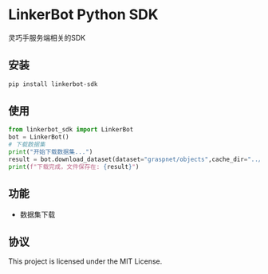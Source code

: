 # LinkerBot Python SDK
灵巧手服务端相关的SDK

## 安装

```bash
pip install linkerbot-sdk
```

## 使用

```python
from linkerbot_sdk import LinkerBot
bot = LinkerBot()
# 下载数据集
print("开始下载数据集...")
result = bot.download_dataset(dataset="graspnet/objects",cache_dir="../test")
print(f"下载完成，文件保存在: {result}")
```

## 功能

- 数据集下载

## 协议

This project is licensed under the MIT License.
